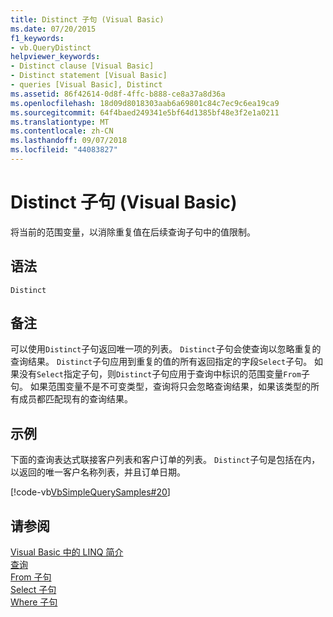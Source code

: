 ```yaml
---
title: Distinct 子句 (Visual Basic)
ms.date: 07/20/2015
f1_keywords:
- vb.QueryDistinct
helpviewer_keywords:
- Distinct clause [Visual Basic]
- Distinct statement [Visual Basic]
- queries [Visual Basic], Distinct
ms.assetid: 86f42614-0d8f-4ffc-b888-ce8a37a8d36a
ms.openlocfilehash: 18d09d8018303aab6a69801c84c7ec9c6ea19ca9
ms.sourcegitcommit: 64f4baed249341e5bf64d1385bf48e3f2e1a0211
ms.translationtype: MT
ms.contentlocale: zh-CN
ms.lasthandoff: 09/07/2018
ms.locfileid: "44083827"
---
```

# <a name="distinct-clause-visual-basic"></a>Distinct 子句 (Visual Basic)
将当前的范围变量，以消除重复值在后续查询子句中的值限制。  
  
## <a name="syntax"></a>语法  
  
```  
Distinct  
```  
  
## <a name="remarks"></a>备注  
 可以使用`Distinct`子句返回唯一项的列表。 `Distinct`子句会使查询以忽略重复的查询结果。 `Distinct`子句应用到重复的值的所有返回指定的字段`Select`子句。 如果没有`Select`指定子句，则`Distinct`子句应用于查询中标识的范围变量`From`子句。 如果范围变量不是不可变类型，查询将只会忽略查询结果，如果该类型的所有成员都匹配现有的查询结果。  
  
## <a name="example"></a>示例  
 下面的查询表达式联接客户列表和客户订单的列表。 `Distinct`子句是包括在内，以返回的唯一客户名称列表，并且订单日期。  
  
 [!code-vb[VbSimpleQuerySamples#20](../../../visual-basic/language-reference/queries/codesnippet/VisualBasic/distinct-clause_1.vb)]  
  
## <a name="see-also"></a>请参阅  
 [Visual Basic 中的 LINQ 简介](../../../visual-basic/programming-guide/language-features/linq/introduction-to-linq.md)  
 [查询](../../../visual-basic/language-reference/queries/index.md)  
 [From 子句](../../../visual-basic/language-reference/queries/from-clause.md)  
 [Select 子句](../../../visual-basic/language-reference/queries/select-clause.md)  
 [Where 子句](../../../visual-basic/language-reference/queries/where-clause.md)
